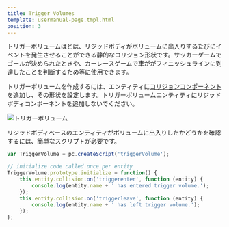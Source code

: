```yaml
---
title: Trigger Volumes
template: usermanual-page.tmpl.html
position: 3
---
```


トリガーボリュームはとは、リジッドボディがボリュームに出入りするたびにイベントを発生させることができる静的なコリジョン形状です。サッカーゲームでゴールが決められたときや、カーレースゲームで車ががフィニッシュラインに到達したことを判断するため等に使用できます。

トリガーボリュームを作成するには、エンティティに[コリジョンコンポーネント][1]を追加し、その形状を設定します。トリガーボリュームエンティティにリジッドボディコンポーネントを追加しないでください。

![トリガーボリューム][2]

リジッドボディベースのエンティティがボリュームに出入りしたかどうかを確認するには、簡単なスクリプトが必要です。

```javascript
var TriggerVolume = pc.createScript('triggerVolume');

// initialize code called once per entity
TriggerVolume.prototype.initialize = function() {
    this.entity.collision.on('triggerenter', function (entity) {
        console.log(entity.name + ' has entered trigger volume.');
    });
    this.entity.collision.on('triggerleave', function (entity) {
        console.log(entity.name + ' has left trigger volume.');
    });
};
```

[1]: https://developer.playcanvas.com/en/user-manual/packs/components/collision/
[2]: /images/user-manual/physics/trigger-volume.png

